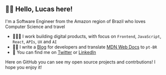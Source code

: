 ## 👋🏻 Hello, Lucas here!

 I'm a Software Engineer from the Amazon region of Brazil who loves Computer Science and travel

- 👨🏼‍💻 I work building digital products, with focus on `Frontend`, `JavaScript`, `React`, `APIs`, `UX` and `AI`
- ✍🏻 I write a [Blog](https://dev.to/lucasm) for developers and translate [MDN Web Docs](https://github.com/mdn/) to `pt-BR`
- 💬 You can find me on [Twitter](https://twitter.com/lucasmezs) or [LinkedIn](https://linkedin.com/in/lucasmezs)

Here on GitHub you can see my open source projects and contrbutions! I hope you enjoy it!
